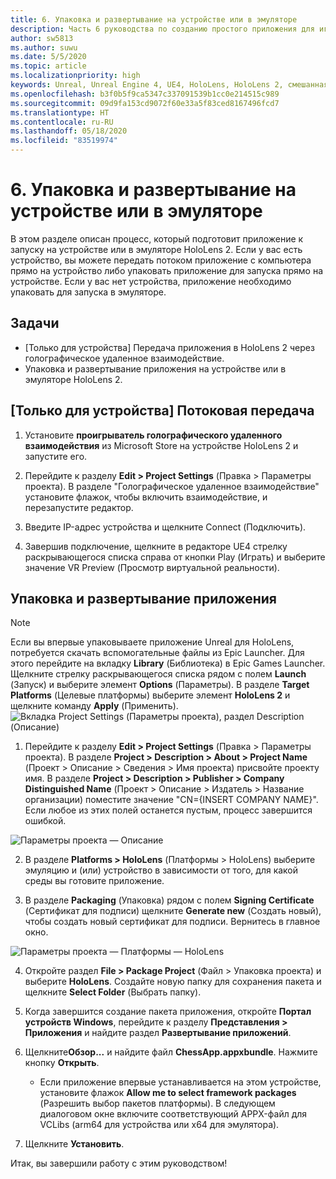 ```yaml
---
title: 6. Упаковка и развертывание на устройстве или в эмуляторе
description: Часть 6 руководства по созданию простого приложения для игры в шахматы с помощью Unreal Engine 4 и подключаемого модуля средств разработки пользовательского интерфейса (UX) из набора средств для смешанной реальности
author: sw5813
ms.author: suwu
ms.date: 5/5/2020
ms.topic: article
ms.localizationpriority: high
keywords: Unreal, Unreal Engine 4, UE4, HoloLens, HoloLens 2, смешанная реальность, учебник, начало работы, MRTK, UXT, средства разработки пользовательского интерфейса, средства UX, документация
ms.openlocfilehash: b3f0b5f9ca5347c337091539b1cc0e214515c989
ms.sourcegitcommit: 09d9fa153cd9072f60e33a5f83ced8167496fcd7
ms.translationtype: HT
ms.contentlocale: ru-RU
ms.lasthandoff: 05/18/2020
ms.locfileid: "83519974"
---
```

# <a name="6-packaging--deploying-to-device-or-emulator"></a>6. Упаковка и развертывание на устройстве или в эмуляторе

В этом разделе описан процесс, который подготовит приложение к запуску на устройстве или в эмуляторе HoloLens 2. Если у вас есть устройство, вы можете передать потоком приложение с компьютера прямо на устройство либо упаковать приложение для запуска прямо на устройстве. Если у вас нет устройства, приложение необходимо упаковать для запуска в эмуляторе. 

## <a name="objectives"></a>Задачи

* [Только для устройства] Передача приложения в HoloLens 2 через голографическое удаленное взаимодействие.
* Упаковка и развертывание приложения на устройстве или в эмуляторе HoloLens 2.

## <a name="device-only-stream"></a>[Только для устройства] Потоковая передача

1.  Установите **проигрыватель голографического удаленного взаимодействия** из Microsoft Store на устройстве HoloLens 2 и запустите его.

2.  Перейдите к разделу **Edit > Project Settings** (Правка > Параметры проекта). В разделе "Голографическое удаленное взаимодействие" установите флажок, чтобы включить взаимодействие, и перезапустите редактор.

3.  Введите IP-адрес устройства и щелкните Connect (Подключить).

4.  Завершив подключение, щелкните в редакторе UE4 стрелку раскрывающегося списка справа от кнопки Play (Играть) и выберите значение VR Preview (Просмотр виртуальной реальности).

## <a name="package-and-deploy-your-app"></a>Упаковка и развертывание приложения 

>[!NOTE]
>Если вы впервые упаковываете приложение Unreal для HoloLens, потребуется скачать вспомогательные файлы из Epic Launcher. Для этого перейдите на вкладку **Library** (Библиотека) в Epic Games Launcher. Щелкните стрелку раскрывающегося списка рядом с полем **Launch** (Запуск) и выберите элемент **Options** (Параметры). В разделе **Target Platforms** (Целевые платформы) выберите элемент **HoloLens 2** и щелкните команду **Apply** (Применить). 
>![Вкладка Project Settings (Параметры проекта), раздел Description (Описание)](images/unreal-uxt/6-installationoptions.PNG)

1.  Перейдите к разделу **Edit > Project Settings** (Правка > Параметры проекта). В разделе **Project > Description > About > Project Name** (Проект > Описание > Сведения > Имя проекта) присвойте проекту имя. В разделе **Project > Description > Publisher > Company Distinguished Name** (Проект > Описание > Издатель > Название организации) поместите значение "CN={INSERT COMPANY NAME}". Если любое из этих полей останется пустым, процесс завершится ошибкой. 

![Параметры проекта — Описание](images/unreal-uxt/6-cn.PNG)

2.  В разделе **Platforms > HoloLens** (Платформы > HoloLens) выберите эмуляцию и (или) устройство в зависимости от того, для какой среды вы готовите приложение.

3.  В разделе **Packaging** (Упаковка) рядом с полем **Signing Certificate** (Сертификат для подписи) щелкните **Generate new** (Создать новый), чтобы создать новый сертификат для подписи. Вернитесь в главное окно.

![Параметры проекта — Платформы — HoloLens](images/unreal-uxt/6-packaging.PNG)

4.  Откройте раздел **File > Package Project** (Файл > Упаковка проекта) и выберите **HoloLens**. Создайте новую папку для сохранения пакета и щелкните **Select Folder** (Выбрать папку). 

5.  Когда завершится создание пакета приложения, откройте **Портал устройств Windows**, перейдите к разделу **Представления > Приложения** и найдите раздел **Развертывание приложений**.

6.  Щелкните**Обзор...** и найдите файл **ChessApp.appxbundle**. Нажмите кнопку **Открыть**. 

    * Если приложение впервые устанавливается на этом устройстве, установите флажок **Allow me to select framework packages** (Разрешить выбор пакетов платформы). В следующем диалоговом окне включите соответствующий APPX-файл для VCLibs (arm64 для устройства или x64 для эмулятора). 

7.  Щелкните **Установить**.

Итак, вы завершили работу с этим руководством!  